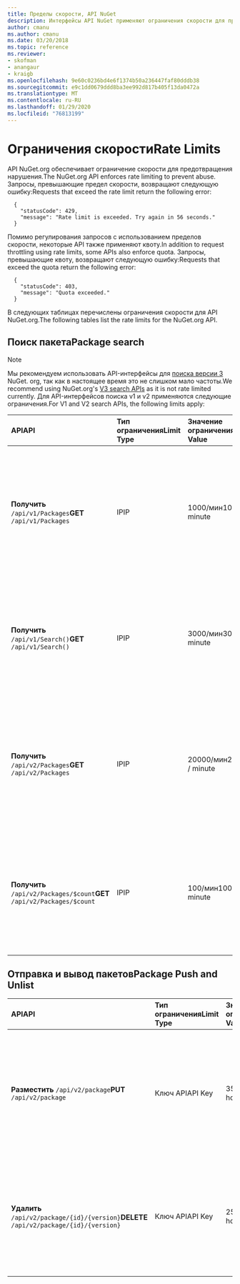 ```yaml
---
title: Пределы скорости, API NuGet
description: Интерфейсы API NuGet применяют ограничения скорости для предотвращения нарушения.
author: cmanu
ms.author: cmanu
ms.date: 03/20/2018
ms.topic: reference
ms.reviewer:
- skofman
- anangaur
- kraigb
ms.openlocfilehash: 9e60c0236bd4e6f1374b50a236447faf80dddb38
ms.sourcegitcommit: e9c1dd0679ddd8ba3ee992d817b405f13da0472a
ms.translationtype: MT
ms.contentlocale: ru-RU
ms.lasthandoff: 01/29/2020
ms.locfileid: "76813199"
---
```

# <a name="rate-limits"></a><span data-ttu-id="ac6e1-103">Ограничения скорости</span><span class="sxs-lookup"><span data-stu-id="ac6e1-103">Rate Limits</span></span>

<span data-ttu-id="ac6e1-104">API NuGet.org обеспечивает ограничение скорости для предотвращения нарушения.</span><span class="sxs-lookup"><span data-stu-id="ac6e1-104">The NuGet.org API enforces rate limiting to prevent abuse.</span></span> <span data-ttu-id="ac6e1-105">Запросы, превышающие предел скорости, возвращают следующую ошибку:</span><span class="sxs-lookup"><span data-stu-id="ac6e1-105">Requests that exceed the rate limit return the following error:</span></span> 

  ~~~
    {
      "statusCode": 429,
      "message": "Rate limit is exceeded. Try again in 56 seconds."
    }
  ~~~

<span data-ttu-id="ac6e1-106">Помимо регулирования запросов с использованием пределов скорости, некоторые API также применяют квоту.</span><span class="sxs-lookup"><span data-stu-id="ac6e1-106">In addition to request throttling using rate limits, some APIs also enforce quota.</span></span> <span data-ttu-id="ac6e1-107">Запросы, превышающие квоту, возвращают следующую ошибку:</span><span class="sxs-lookup"><span data-stu-id="ac6e1-107">Requests that exceed the quota return the following error:</span></span>

  ~~~
    {
      "statusCode": 403,
      "message": "Quota exceeded."
    }
  ~~~

<span data-ttu-id="ac6e1-108">В следующих таблицах перечислены ограничения скорости для API NuGet.org.</span><span class="sxs-lookup"><span data-stu-id="ac6e1-108">The following tables list the rate limits for the NuGet.org API.</span></span>

## <a name="package-search"></a><span data-ttu-id="ac6e1-109">Поиск пакета</span><span class="sxs-lookup"><span data-stu-id="ac6e1-109">Package search</span></span>

> [!Note]
> <span data-ttu-id="ac6e1-110">Мы рекомендуем использовать API-интерфейсы для [поиска версии 3](search-query-service-resource.md) NuGet. org, так как в настоящее время это не слишком мало частоты.</span><span class="sxs-lookup"><span data-stu-id="ac6e1-110">We recommend using NuGet.org's [V3 search APIs](search-query-service-resource.md) as it is not rate limited currently.</span></span> <span data-ttu-id="ac6e1-111">Для API-интерфейсов поиска v1 и v2 применяются следующие ограничения.</span><span class="sxs-lookup"><span data-stu-id="ac6e1-111">For V1 and V2 search APIs, the following limits apply:</span></span>

| <span data-ttu-id="ac6e1-112">API</span><span class="sxs-lookup"><span data-stu-id="ac6e1-112">API</span></span> | <span data-ttu-id="ac6e1-113">Тип ограничения</span><span class="sxs-lookup"><span data-stu-id="ac6e1-113">Limit Type</span></span> | <span data-ttu-id="ac6e1-114">Значение ограничения</span><span class="sxs-lookup"><span data-stu-id="ac6e1-114">Limit Value</span></span> | <span data-ttu-id="ac6e1-115">API UseCase</span><span class="sxs-lookup"><span data-stu-id="ac6e1-115">API usecase</span></span> |
|:---|:---|:---|:---|
<span data-ttu-id="ac6e1-116">**Получить** `/api/v1/Packages`</span><span class="sxs-lookup"><span data-stu-id="ac6e1-116">**GET** `/api/v1/Packages`</span></span> | <span data-ttu-id="ac6e1-117">IP</span><span class="sxs-lookup"><span data-stu-id="ac6e1-117">IP</span></span> | <span data-ttu-id="ac6e1-118">1000/мин</span><span class="sxs-lookup"><span data-stu-id="ac6e1-118">1000 / minute</span></span> | <span data-ttu-id="ac6e1-119">Запрос метаданных пакета NuGet через v1 `Packages` коллекция OData</span><span class="sxs-lookup"><span data-stu-id="ac6e1-119">Query NuGet package metadata via v1 OData `Packages` collection</span></span> |
<span data-ttu-id="ac6e1-120">**Получить** `/api/v1/Search()`</span><span class="sxs-lookup"><span data-stu-id="ac6e1-120">**GET** `/api/v1/Search()`</span></span> | <span data-ttu-id="ac6e1-121">IP</span><span class="sxs-lookup"><span data-stu-id="ac6e1-121">IP</span></span> | <span data-ttu-id="ac6e1-122">3000/мин</span><span class="sxs-lookup"><span data-stu-id="ac6e1-122">3000 / minute</span></span> | <span data-ttu-id="ac6e1-123">Поиск пакетов NuGet с помощью конечной точки поиска v1</span><span class="sxs-lookup"><span data-stu-id="ac6e1-123">Search for NuGet packages via v1 Search endpoint</span></span> | 
<span data-ttu-id="ac6e1-124">**Получить** `/api/v2/Packages`</span><span class="sxs-lookup"><span data-stu-id="ac6e1-124">**GET** `/api/v2/Packages`</span></span> | <span data-ttu-id="ac6e1-125">IP</span><span class="sxs-lookup"><span data-stu-id="ac6e1-125">IP</span></span> | <span data-ttu-id="ac6e1-126">20000/мин</span><span class="sxs-lookup"><span data-stu-id="ac6e1-126">20000 / minute</span></span> | <span data-ttu-id="ac6e1-127">Запрос метаданных пакета NuGet через v2 `Packages` коллекция OData</span><span class="sxs-lookup"><span data-stu-id="ac6e1-127">Query NuGet package metadata via v2 OData `Packages` collection</span></span> | 
<span data-ttu-id="ac6e1-128">**Получить** `/api/v2/Packages/$count`</span><span class="sxs-lookup"><span data-stu-id="ac6e1-128">**GET** `/api/v2/Packages/$count`</span></span> | <span data-ttu-id="ac6e1-129">IP</span><span class="sxs-lookup"><span data-stu-id="ac6e1-129">IP</span></span> | <span data-ttu-id="ac6e1-130">100/мин</span><span class="sxs-lookup"><span data-stu-id="ac6e1-130">100 / minute</span></span> | <span data-ttu-id="ac6e1-131">Запрос числа пакетов NuGet через v2 `Packages` коллекция OData</span><span class="sxs-lookup"><span data-stu-id="ac6e1-131">Query NuGet package count via v2 OData `Packages` collection</span></span> | 

## <a name="package-push-and-unlist"></a><span data-ttu-id="ac6e1-132">Отправка и вывод пакетов</span><span class="sxs-lookup"><span data-stu-id="ac6e1-132">Package Push and Unlist</span></span>

| <span data-ttu-id="ac6e1-133">API</span><span class="sxs-lookup"><span data-stu-id="ac6e1-133">API</span></span> | <span data-ttu-id="ac6e1-134">Тип ограничения</span><span class="sxs-lookup"><span data-stu-id="ac6e1-134">Limit Type</span></span> | <span data-ttu-id="ac6e1-135">Значение ограничения</span><span class="sxs-lookup"><span data-stu-id="ac6e1-135">Limit Value</span></span> | <span data-ttu-id="ac6e1-136">API UseCase</span><span class="sxs-lookup"><span data-stu-id="ac6e1-136">API usecase</span></span> | 
|:---|:---|:---|:--- |
<span data-ttu-id="ac6e1-137">**Разместить** `/api/v2/package`</span><span class="sxs-lookup"><span data-stu-id="ac6e1-137">**PUT** `/api/v2/package`</span></span> | <span data-ttu-id="ac6e1-138">Ключ API</span><span class="sxs-lookup"><span data-stu-id="ac6e1-138">API Key</span></span> | <span data-ttu-id="ac6e1-139">350 в час</span><span class="sxs-lookup"><span data-stu-id="ac6e1-139">350 / hour</span></span> | <span data-ttu-id="ac6e1-140">Отправка нового пакета NuGet с помощью конечной точки push-уведомлений версии 2</span><span class="sxs-lookup"><span data-stu-id="ac6e1-140">Upload a new NuGet package (version) via v2 push endpoint</span></span> 
<span data-ttu-id="ac6e1-141">**Удалить** `/api/v2/package/{id}/{version}`</span><span class="sxs-lookup"><span data-stu-id="ac6e1-141">**DELETE** `/api/v2/package/{id}/{version}`</span></span> | <span data-ttu-id="ac6e1-142">Ключ API</span><span class="sxs-lookup"><span data-stu-id="ac6e1-142">API Key</span></span> | <span data-ttu-id="ac6e1-143">250 в час</span><span class="sxs-lookup"><span data-stu-id="ac6e1-143">250 / hour</span></span> | <span data-ttu-id="ac6e1-144">Отменяет список пакетов NuGet (версии) с помощью конечной точки версии 2</span><span class="sxs-lookup"><span data-stu-id="ac6e1-144">Unlist a NuGet package (version) via v2 endpoint</span></span> 
